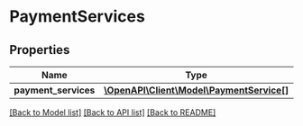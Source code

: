 # PaymentServices

## Properties
Name | Type | Description | Notes
------------ | ------------- | ------------- | -------------
**payment_services** | [**\OpenAPI\Client\Model\PaymentService[]**](PaymentService.md) |  | [optional] 

[[Back to Model list]](../README.md#documentation-for-models) [[Back to API list]](../README.md#documentation-for-api-endpoints) [[Back to README]](../README.md)


